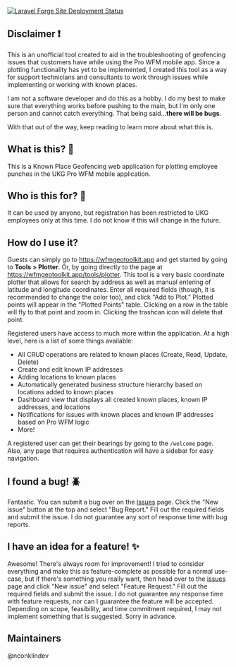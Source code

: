 [![Laravel Forge Site Deployment Status](https://img.shields.io/endpoint?url=https%3A%2F%2Fforge.laravel.com%2Fsite-badges%2Fff5db798-80ab-4dd1-bf00-2b6122c379ea%3Flabel%3D1&style=flat-square)](https://forge.laravel.com/servers/928378/sites/2748508)

## Disclaimer ❗

This is an unofficial tool created to aid in the troubleshooting of geofencing issues that customers have while using
the Pro WFM mobile app. Since a plotting functionality has yet to be implemented, I created this tool as a way for
support technicians and consultants to work through issues while implementing or working with known places.

I am not a software developer and do this as a hobby. I do my best to make sure that everything works before pushing to
the main, but I'm only one person and cannot catch everything. That being said...**there will be bugs**.

With that out of the way, keep reading to learn more about what this is.

## What is this? 🤔

This is a Known Place Geofencing web application for plotting employee punches in the UKG Pro WFM mobile application.

## Who is this for? 🧩

It can be used by anyone, but registration has been restricted to UKG employees only at this time. I do not know if this
will change in the future.

## How do I use it?

Guests can simply go to https://wfmgeotoolkit.app and get started by going to **Tools > Plotter**. Or, by going directly
to the page at https://wfmgeotoolkit.app/tools/plotter. This tool is a very
basic coordinate
plotter that allows for search by address as well as manual entering of latitude and longitude coordinates. Enter all
required fields (though, it is recommended to change the color too), and click "Add to Plot." Plotted points will appear
in the "Plotted Points" table. Clicking on a row in the table will fly to that point and zoom in. Clicking the trashcan
icon will delete that point.

Registered users have access to much more within the application. At a high level, here is a list of some things
available:

- All CRUD operations are related to known places (Create, Read, Update, Delete)
- Create and edit known IP addresses
- Adding locations to known places
- Automatically generated business structure hierarchy based on locations added to known places
- Dashboard view that displays all created known places, known IP addresses, and locations
- Notifications for issues with known places and known IP addresses based on Pro WFM logic
- More!

A registered user can get their bearings by going to the `/welcome` page. Also, any page that requires authentication
will have a sidebar for easy navigation.

## I found a bug! 🪲

Fantastic. You can submit a bug over on the [Issues](https://github.com/nconklindev/wfm-geo-toolkit/issues) page. Click
the "New issue" button at the top and select "Bug Report." Fill out the required fields and submit the issue. I do not
guarantee any sort of response time with bug reports.

## I have an idea for a feature! ✨

Awesome! There's always room for improvement! I tried to consider everything and make this as feature-complete as
possible for a normal use-case, but if there's something you really want, then head over to
the [issues](https://github.com/nconklindev/wfm-geo-toolkit/issues) page and click "New issue" and select "Feature
Request." Fill out the required fields and submit the issue. I do not guarantee any response time with feature requests,
nor can I guarantee the feature will be accepted. Depending on scope, feasibility, and time commitment required, I may
not implement something that is suggested. Sorry in advance.

## Maintainers

@nconklindev
